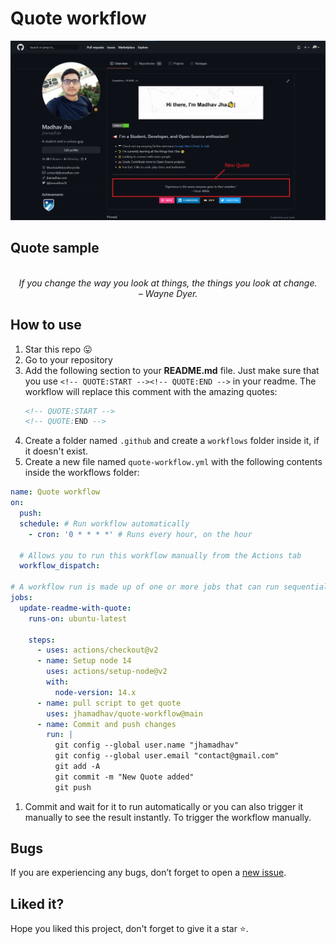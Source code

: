 # Quote workflow

<p align="center">
<a target="_blank" href="https://jhamadhav.com/" alt="Quote demo"><img src="./assests/images/quoteDemo.png"></img></a>
</p>

## Quote sample
<!-- QUOTE:START -->
<p align="center"><br><i>If you change the way you look at things, the things you look at change.</i><br><i>– Wayne Dyer.</i><br></p>      
<!-- QUOTE:END -->

## How to use

1. Star this repo 😛
1. Go to your repository
1. Add the following section to your **README.md** file. Just make sure that you use `<!-- QUOTE:START --><!-- QUOTE:END -->` in your readme. The workflow will replace this comment with the amazing quotes: 
    ```markdown
    <!-- QUOTE:START -->
    <!-- QUOTE:END -->
    ```
1. Create a folder named `.github` and create a `workflows` folder inside it, if it doesn't exist.
1. Create a new file named `quote-workflow.yml` with the following contents inside the workflows folder:
```yaml
name: Quote workflow
on:
  push:
  schedule: # Run workflow automatically
    - cron: '0 * * * *' # Runs every hour, on the hour

  # Allows you to run this workflow manually from the Actions tab
  workflow_dispatch:

# A workflow run is made up of one or more jobs that can run sequentially or in parallel
jobs:
  update-readme-with-quote:
    runs-on: ubuntu-latest

    steps:
      - uses: actions/checkout@v2
      - name: Setup node 14
        uses: actions/setup-node@v2
        with:
          node-version: 14.x
      - name: pull script to get quote
        uses: jhamadhav/quote-workflow@main
      - name: Commit and push changes
        run: |
          git config --global user.name "jhamadhav"
          git config --global user.email "contact@gmail.com"
          git add -A
          git commit -m "New Quote added"
          git push

```

1. Commit and wait for it to run automatically or you can also trigger it manually to see the result instantly. To trigger the workflow manually.

## Bugs

If you are experiencing any bugs, don’t forget to open a [new issue](https://github.com/jhamadhav/quote-workflow/issues/new).

## Liked it?

Hope you liked this project, don't forget to give it a star ⭐.
